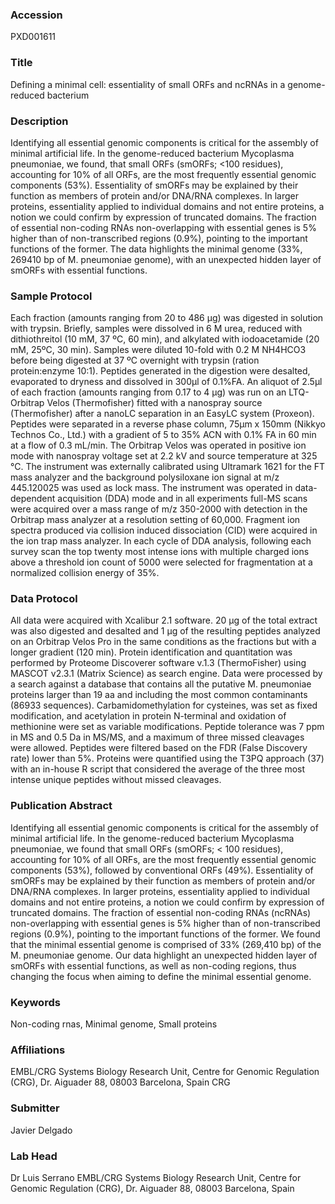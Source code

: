 ### Accession
PXD001611

### Title
Defining a minimal cell: essentiality of small ORFs and ncRNAs in a genome-reduced bacterium

### Description
Identifying all essential genomic components is critical for the assembly of minimal artificial life. In the genome-reduced bacterium Mycoplasma pneumoniae, we found, that small ORFs (smORFs; <100 residues), accounting for 10% of all ORFs, are the most frequently essential  genomic components (53%). Essentiality of smORFs may be explained by their function as members of protein and/or DNA/RNA complexes. In larger proteins, essentiality applied to individual domains and not entire proteins, a notion we could confirm by expression of truncated domains. The fraction of essential non-coding RNAs non-overlapping with essential genes is 5% higher than of non-transcribed regions (0.9%), pointing to the important functions of the former. The data highlights the minimal genome (33%, 269410 bp of M. pneumoniae genome), with an unexpected hidden layer of smORFs with essential functions.

### Sample Protocol
Each fraction (amounts ranging from 20 to 486 µg) was digested in solution with trypsin. Briefly, samples were dissolved in 6 M urea, reduced with dithiothreitol (10 mM, 37 ºC, 60 min), and alkylated with iodoacetamide (20 mM, 25ºC, 30 min). Samples were diluted 10-fold with 0.2 M NH4HCO3 before being digested at 37 ºC overnight with trypsin (ration protein:enzyme 10:1). Peptides generated in the digestion were desalted, evaporated to dryness and dissolved in 300µl of 0.1%FA. An aliquot of 2.5µl of each fraction (amounts ranging from 0.17 to 4 µg) was run on an LTQ-Orbitrap Velos (Thermofisher) fitted with a nanospray source (Thermofisher) after a nanoLC separation in an EasyLC system (Proxeon). Peptides were separated in a reverse phase column, 75μm x 150mm (Nikkyo Technos Co., Ltd.) with a gradient of 5 to 35% ACN with 0.1% FA in 60 min at a flow of 0.3 mL/min. The Orbitrap Velos was operated in positive ion mode with nanospray voltage set at 2.2 kV and source temperature at 325 °C. The instrument was externally calibrated using Ultramark 1621 for the FT mass analyzer and the background polysiloxane ion signal at m/z 445.120025 was used as lock mass. The instrument was operated in data-dependent acquisition (DDA) mode and in all experiments full-MS scans were acquired over a mass range of m/z 350-2000 with detection in the Orbitrap mass analyzer at a resolution setting of 60,000. Fragment ion spectra produced via collision induced dissociation (CID) were acquired in the ion trap mass analyzer. In each cycle of DDA analysis, following each survey scan the top twenty most intense ions with multiple charged ions above a threshold ion count of 5000 were selected for fragmentation at a normalized collision energy of 35%.

### Data Protocol
All data were acquired with Xcalibur 2.1 software. 20 µg of the total extract was also digested and desalted and 1 µg of the resulting peptides analyzed on an Orbitrap Velos Pro in the same conditions as the fractions but with a longer gradient (120 min). Protein identification and quantitation was performed by Proteome Discoverer software v.1.3 (ThermoFisher) using MASCOT v2.3.1 (Matrix Science) as search engine. Data were processed by a search against a database that contains all the putative M. pneumoniae proteins larger than 19 aa and including the most common contaminants (86933 sequences). Carbamidomethylation for cysteines, was set as fixed modification, and acetylation in protein N-terminal and oxidation of methionine were set as variable modifications. Peptide tolerance was 7 ppm in MS and 0.5 Da in MS/MS, and a maximum of three missed cleavages were allowed. Peptides were filtered based on the FDR (False Discovery rate) lower than 5%. Proteins were quantified using the T3PQ approach (37) with an in-house R script that considered the average of the three most intense unique peptides without missed cleavages.

### Publication Abstract
Identifying all essential genomic components is critical for the assembly of minimal artificial life. In the genome-reduced bacterium Mycoplasma pneumoniae, we found that small ORFs (smORFs; &lt; 100 residues), accounting for 10% of all ORFs, are the most frequently essential genomic components (53%), followed by conventional ORFs (49%). Essentiality of smORFs may be explained by their function as members of protein and/or DNA/RNA complexes. In larger proteins, essentiality applied to individual domains and not entire proteins, a notion we could confirm by expression of truncated domains. The fraction of essential non-coding RNAs (ncRNAs) non-overlapping with essential genes is 5% higher than of non-transcribed regions (0.9%), pointing to the important functions of the former. We found that the minimal essential genome is comprised of 33% (269,410 bp) of the M. pneumoniae genome. Our data highlight an unexpected hidden layer of smORFs with essential functions, as well as non-coding regions, thus changing the focus when aiming to define the minimal essential genome.

### Keywords
Non-coding rnas, Minimal genome, Small proteins

### Affiliations
EMBL/CRG Systems Biology Research Unit, Centre for Genomic Regulation (CRG), Dr. Aiguader 88, 08003 Barcelona, Spain
CRG

### Submitter
Javier Delgado

### Lab Head
Dr Luis Serrano
EMBL/CRG Systems Biology Research Unit, Centre for Genomic Regulation (CRG), Dr. Aiguader 88, 08003 Barcelona, Spain


